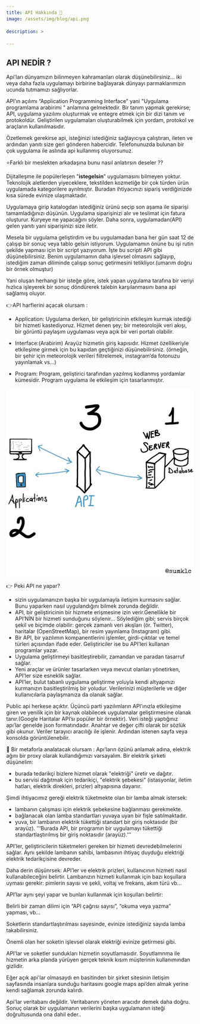```yaml
---
title: API Hakkında 🐳
image: /assets/img/blog/api.png

description: >

---
```

## API NEDİR ?

Api’ları dünyamızın bilinmeyen kahramanları olarak düşünebilirsiniz… 
iki veya daha fazla uygulamayı birbirine bağlayarak dünyayı parmaklarımızın ucunda tutmamızı sağlıyorlar.

API’ın açılımı “Application Programming Interface” yani "Uygulama programlama arabirimi " anlamına gelmektedir.
Bir tanım yapmak gerekirse; API, uygulama yazılımı oluşturmak ve entegre etmek için bir dizi tanım ve protokoldür. Geliştirilen uygulamaları oluşturabilmek için yordam, protokol ve araçların kullanılmasıdır.

Özetlemek gerekirse api, isteğinizi istediğiniz sağlayıcıya çalıştıran, ileten ve ardından yanıtı size geri gönderen habercidir. Telefonunuzda bulunan bir çok uygulama ile aslında api kullanmış oluyorsunuz.

⭐Farklı bir meslekten arkadaşına bunu nasıl anlatırsın deseler ?? 

Dijitalleşme ile popülerleşen "**istegelsin**" uygulamasını bilmeyen yoktur. 
Teknolojik aletlerden yiyeceklere, tekstilden kozmetiğe bir çok türden ürün uygulamada kategorilere ayrılmıştır. 
Buradan ihtiyacınızı sipariş verdiğinizde kısa sürede evinize ulaşmaktadır. 

Uygulamaya girip katalogdan istediğiniz ürünü seçip son aşama ile siparişi tamamladığınızı düşünün. 
Uygulama siparişinizi alır ve teslimat için fatura oluşturur. Kuryeye ne yapacağını söyler. 
Daha sonra, uygulamadan(API) gelen yanıtı yani siparişinizi size iletir.

Mesela bir uygulama geliştirdim ve bu uygulamadan bana her gün saat 12 de çalışıp bir sonuç veya tablo gelsin istiyorum. 
Uygulamamın önüne bu işi rutin şekilde yapması için bir script yazıyorum. 
İşte bu scripti API gibi düşünebilirsiniz. 
Benim uygulamamın daha işlevsel olmasını sağlayıp, istediğim zaman diliminde çalışıp sonuç getirmesini tetikliyor.(umarım doğru bir örnek olmuştur)

Yani oluşan herhangi bir isteğe göre, istek yapan uygulama tarafına bir veriyi hızlıca işleyerek bir sonuç döndürerek talebin karşılanmasını bana api sağlamış oluyor.

👉API harflerini açacak olursam :
- Application: Uygulama derken, bir geliştiricinin etkileşim kurmak istediği bir hizmeti kastediyoruz. 
Hizmet denen şey; bir meteorolojik veri akışı, bir görüntü paylaşım uygulaması veya açık bir veri portalı olabilir.

- Interface:(Arabirim) Arayüz hizmetin giriş kapısıdır. Hizmet özellikeriyle etkileşime girmek için bu kapıdan geçtiğinizi düşünebilirsiniz. (örneğin, bir şehir için meteorolojik verileri filtrelemek, instagram’da fotonuzu yayınlamak vs…)

- Program: Program, geliştirici tarafından yazılmış kodlanmış yordamlar kümesidir. Program uygulama ile etkileşim için tasarlanmıştır.

![şekil1](/assets/img/blog/api2.jpg)


👉 Peki API ne yapar?
- sizin uygulamanızın başka bir uygulamayla iletişim kurmasını sağlar. 
Bunu yaparken nasıl uygulandığını bilmek zorunda değildir. 
- API, bir geliştiricinin bir hizmete erişmesine izin verir.Genellikle bir API’NİN bir hizmeti sunduğunu söylenir…
    Söylediğim gibi; servis birçok şekil ve biçimde olabilir: gerçek zamanlı veri akışları (ör. Twitter), haritalar (OpenStreetMap), bir resim yayınlama (Instagram) gibi.
- Bir API, bir yazılımın kompanentlerini işlemler, girdi-çıktılar ve temel türleri açısından ifade eder. Geliştiriciler ise bu API’leri kullanan programlar yazar.
- Uygulama geliştirmeyi basitleştirebilir, zamandan ve paradan tasarruf sağlar.
- Yeni araçlar ve ürünler tasarlarken veya mevcut olanları yönetirken, API’ler size esneklik sağlar.
- API’ler, bulut tabanlı uygulama geliştirme yoluyla kendi altyapınızı kurmanızın basitleştirilmiş bir yoludur. Verilerinizi müşterilerle ve diğer kullanıcılarla paylaşmanıza da olanak sağlar. 

Public api herkese açıktır. Üçüncü parti yazılımların API’ınızla etkileşime giren ve yenilik için bir kaynak olabilecek uygulamalar geliştirmesine olanak tanır.(Google Haritalar API’sı popüler bir örnektir). 
Veri isteği yaptığınız apı’lar genelde json formatındadır. 
Anahtar ve değer çifti olarak bir sözlük gibi okunur. 
Veriler tarayıcı aracılığı ile işlenir. 
Ardından istenen sayfa veya konsolda görüntülenebilir.

📌 Bir metaforla analatacak olursam : 
Apı'ların özünü anlamak adına, elektrik ağını bir proxy olarak kullandığımızı varsayalım. 
Bir elektrik şirketi düşünelim:
- burada tedarikçi bizlere hizmet olarak "elektriği" üretir ve dağıtır.
- bu servisi dağıtmak için tedarikiçi, "elektrik şebekesi" (istasyonlar, iletim hatları, elektrik direkleri, prizler) altyapısına dayanır.

Şimdi ihtiyacımız gereği elektrik tüketmekte olan bir lamba almak istersek:
- lambanın çalışması için elektrik şebekesine bağlanması gerekmekte.
- bağlanacak olan lamba standartları yuvaya uyan bir fişle satılmaktadır.
- yuva, bir lambanın elektrik tükettiği standart bir giriş noktasıdır (bir arayüz). ‘’‘Burada API, bir programın bir uygulamayı tükettiği standartlaştırılmış bir giriş noktasıdır (arayüz).’’’
  
API’ler, geliştiricilerin tüketmeleri gereken bir hizmeti devredebilmelerini sağlar. Aynı şekilde lambanın sahibi, lambasının ihtiyaç duyduğu elektriği elektrik tedarikçisine devreder.

Daha derin düşünrsek: API’ler ve elektrik prizleri, kullanıcının hizmeti nasıl kullanabileceğini belirtir.
Lambanızın hizmeti kullanmak için bazı koşullara uyması gerekir: pimlerin sayısı ve şekli, voltaj ve frekans, akım türü vb…

API’lar aynı şeyi yapar ve bunları kullanmak için koşulları belirtir: 

Belirli bir zaman dilimi için “API çağrısı sayısı”, “okuma veya yazma” yapması, vb…  

Soketlerin standartlaştırılması sayesinde, evinize istediğiniz sayıda lamba takabilirsiniz. 

Önemli olan her soketin işlevsel olarak elektriği evinize getirmesi gibi. 

API’lar ve soketler sundukları hizmetin soyutlamasıdır. 
Soyutlamnma ile hizmetin arka planda yürüyen gerçek teknik kısım müşterinin kullanımından gizlidir.

Eğer açık api'lar olmasaydı en basitinden bir şirket sitesinin iletişim sayfasında insanlara sunduğu haritasını google maps api’den almak yerine kendi sağlamak zorunda kalırdı.

Api'lar veritabanı değildir. Veritabanını yöneten aracıdır demek daha doğru. 
Sonuç olarak bir uygulamanın verilerini başka uygulamanın isteği doğrultusunda ona  dahil eder..